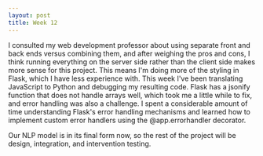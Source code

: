 ```yaml
---
layout: post
title: Week 12
---
```


I consulted my web development professor about using separate front and back ends versus combining them, and after weighing the pros and cons, I think running everything on the server side rather than the client side makes more sense for this project. This means I'm doing more of the styling in Flask, which I have less experience with. This week I've been translating JavaScript to Python and debugging my resulting code. Flask has a jsonify function that does not handle arrays well, which took me a little while to fix, and error handling was also a challenge. I spent a considerable amount of time understanding Flask's error handling mechanisms and learned how to implement custom error handlers using the @app.errorhandler decorator.

Our NLP model is in its final form now, so the rest of the project will be design, integration, and intervention testing. 

